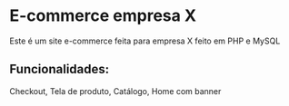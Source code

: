 # E-commerce empresa X
Este é um site e-commerce feita para empresa X  feito em PHP e MySQL

## Funcionalidades:

Checkout, Tela de produto, Catálogo, Home com banner
